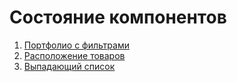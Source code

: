 Состояние компонентов
===

1. [Портфолио с фильтрами](filter)
1. [Расположение товаров](layouts)
1. [Выпадающий список](dropdown)

